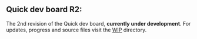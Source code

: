 Quick dev board R2:
-------------------
The 2nd revision of the Quick dev board, **currently under development**.
For updates, progress and source files visit the [WIP](https://github.com/Mathiaszmrga/Quick_dev_board/tree/main/WIP) directory.
